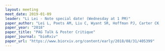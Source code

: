 ```yaml
---
layout: meeting
meet_date: 2019-01-09
leader: "Li Lei - Note special date! (Wednesday at 1 PM)"
paper_author: "Lei L, Poets AM, Liu C, Wyant SR, Hoffman PJ, Carter CK, Trantow RM, Li X, Muehlbauer GJ, Katagiri F, Morrell PL"
paper_year: "2018"
paper_title: "PAG Talk & Poster Critique"
paper_journal: "bioRxiv"
paper_url: "https://www.biorxiv.org/content/early/2018/08/31/405399"
---
```

